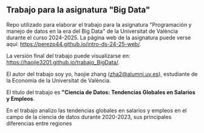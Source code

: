 
## Trabajo para la asignatura "Big Data"

<!-- El párrafo de abajo has de dejarlo tal cual. NO HAS DE CAMBIAR NADA!!-->

Repo utilizado para elaborar el trabajo para la asignatura "Programación y manejo de datos en la era del Big Data" de la Universitat de València durante el curso 2024-2025. La página web de la asignatura puede verse aquí: <https://perezp44.github.io/intro-ds-24-25-web/>.



<!-- En la linea de abajo HAS de SUSTITUIR "perezp44" por tu usuario de Github-->
La versión final del trabajo puede visualizarse en: <https://haojie3201.github.io/trabajo_BigData/>. 


<!-- Abajo podéis escribir lo que queráis, igual un resumen del trabajo, o ..., o ... pero al menos, tenéis que poner el título del trabajo y el título del trabajo-->

El autor del trabajo soy yo, haojie zhang (zha2@alumni.uv.es), estudiante de la Economía de la Universitat de València.

El título del trabajo es **"Ciencia de Datos: Tendencias Globales en Salarios y Empleos**.  

En el trabajo analizo las tendencias globales en salarios y empleos en el campo de la ciencia de datos durante 2020-2023, sus principales diferencias entre regiones 

